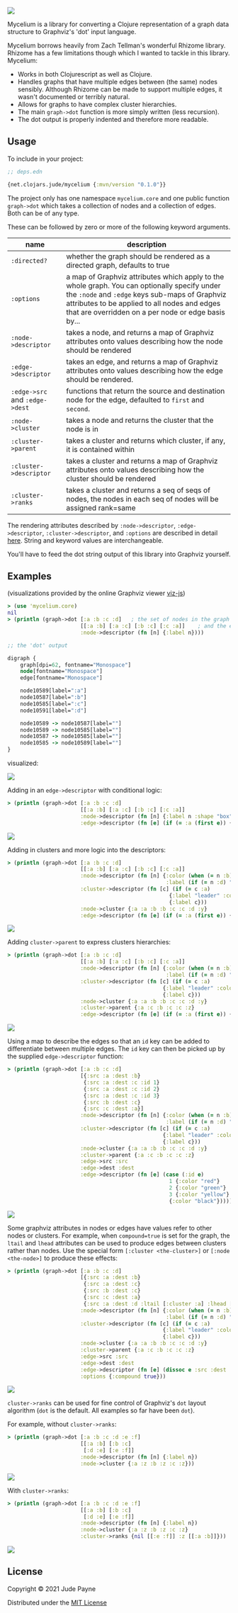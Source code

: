 ![](img/mycelium.jpg)

Mycelium is a library for converting a Clojure representation of a graph data structure to Graphviz's 'dot' input language.

Mycelium borrows heavily from Zach Tellman's wonderful Rhizome library. Rhizome has a few limitations though which I wanted to tackle in this library. Mycelium:

  - Works in both Clojurescript as well as Clojure.
  - Handles graphs that have multiple edges between (the same) nodes sensibly. Although Rhizome can be made to support multiple edges, it wasn't documented or terribly natural.
  - Allows for graphs to have complex cluster hierarchies.
  - The main `graph->dot` function is more simply written (less recursion).
  - The dot output is properly indented and therefore more readable.


## Usage

To include in your project:

```clj
;; deps.edn

{net.clojars.jude/mycelium {:mvn/version "0.1.0"}}
```

The project only has one namespace `mycelium.core` and one public function `graph->dot` which takes a collection of nodes and a collection of edges. Both can be of any type.

These can be followed by zero or more of the following keyword arguments.


| name | description |
|------|-------------|
| `:directed?` | whether the graph should be rendered as a directed graph, defaults to true |
| `:options` | a map of Graphviz attributes which apply to the whole graph. You can optionally specify under the `:node` and `:edge` keys sub-maps of Graphviz attributes to be applied to all nodes and edges that are overridden on a per node or edge basis by... |
| `:node->descriptor` | takes a node, and returns a map of Graphviz attributes onto values describing how the node should be rendered |
| `:edge->descriptor` | takes an edge, and returns a map of Graphviz attributes onto values describing how the edge should be rendered. |
| `:edge->src` and `:edge->dest` | functions that return the source and destination node for the edge, defaulted to `first` and `second`. |
| `:node->cluster` | takes a node and returns the cluster that the node is in |
| `:cluster->parent` | takes a cluster and returns which cluster, if any, it is contained within |
| `:cluster->descriptor` | takes a cluster and returns a map of Graphviz attributes onto values describing how the cluster should be rendered |
| `:cluster->ranks` | takes a cluster and returns a seq of seqs of nodes, the nodes in each seq of nodes will be assigned rank=same |

The rendering attributes described by `:node->descriptor`, `:edge->descriptor`, `:cluster->descriptor`, and `:options` are described in detail [here](http://www.graphviz.org/content/attrs).  String and keyword values are interchangeable.

You'll have to feed the dot string output of this library into Graphviz yourself.


## Examples

(visualizations provided by the online Graphviz viewer [viz-js](http://viz-js.com))


```clj
> (use 'mycelium.core)
nil
> (println (graph->dot [:a :b :c :d]   ; the set of nodes in the graph
                       [[:a :b] [:a :c] [:b :c] [:c :a]]    ; and the edges
                       :node->descriptor (fn [n] {:label n})))

;; the 'dot' output

digraph {
    graph[dpi=62, fontname="Monospace"]
    node[fontname="Monospace"]
    edge[fontname="Monospace"]

    node10589[label=":a"]
    node10587[label=":b"]
    node10585[label=":c"]
    node10591[label=":d"]

    node10589 -> node10587[label=""]
    node10589 -> node10585[label=""]
    node10587 -> node10585[label=""]
    node10585 -> node10589[label=""]
}
```

visualized:

![](img/1.png)

Adding in an `edge->descriptor` with conditional logic:

```clj
> (println (graph->dot [:a :b :c :d]
                       [[:a :b] [:a :c] [:b :c] [:c :a]]
                       :node->descriptor (fn [n] {:label n :shape "box"})
                       :edge->descriptor (fn [e] (if (= :a (first e)) {:color "red"}))))
```

![](img/2.png)

Adding in clusters and more logic into the descriptors:

```clj
> (println (graph->dot [:a :b :c :d]
                       [[:a :b] [:a :c] [:b :c] [:c :a]]
                       :node->descriptor (fn [n] {:color (when (= n :b) "red")
                                                  :label (if (= n :d) "delta" n)})
                       :cluster->descriptor (fn [c] (if (= c :a)
                                                   {:label "leader" :color "blue"}
                                                   {:label c}))
                       :node->cluster {:a :a :b :b :c :c :d :y}
                       :edge->descriptor (fn [e] (if (= :a (first e)) {:color "red"}))))
```

![](img/3.png)

Adding `cluster->parent` to express clusters hierarchies:


```clj
> (println (graph->dot [:a :b :c :d]
                       [[:a :b] [:a :c] [:b :c] [:c :a]]
                       :node->descriptor (fn [n] {:color (when (= n :b) "red")
                                                  :label (if (= n :d) "delta" n)})
                       :cluster->descriptor (fn [c] (if (= c :a)
                                                 {:label "leader" :color "blue"}
                                                 {:label c}))
                       :node->cluster {:a :a :b :b :c :c :d :y}
                       :cluster->parent {:a :c :b :c :c :z}                                         
                       :edge->descriptor (fn [e] (if (= :a (first e)) {:color "red"}))))
```

![](img/4.png)


Using a map to describe the edges so that an `id` key can be added to differentiate between multiple edges. The `id` key can then be picked up by the supplied `edge->descriptor` function:

```clj
> (println (graph->dot [:a :b :c :d]
                       [{:src :a :dest :b}
                        {:src :a :dest :c :id 1}
                        {:src :a :dest :c :id 2}
                        {:src :a :dest :c :id 3}
                        {:src :b :dest :c}
                        {:src :c :dest :a}]
                       :node->descriptor (fn [n] {:color (when (= n :b) "red")
                                                  :label (if (= n :d) "delta" n)})
                       :cluster->descriptor (fn [c] (if (= c :a)
                                                 {:label "leader" :color "blue"}
                                                 {:label c}))
                       :node->cluster {:a :a :b :b :c :c :d :y}
                       :cluster->parent {:a :c :b :c :c :z}
                       :edge->src :src
                       :edge->dest :dest
                       :edge->descriptor (fn [e] (case (:id e)
                                                   1 {:color "red"}
                                                   2 {:color "green"}
                                                   3 {:color "yellow"}
                                                   {:color "black"}))))

```

![](img/5.png)


Some graphviz attributes in nodes or edges have values refer to other nodes or clusters.
For example, when `compound=true` is set for the graph, the `ltail` and `lhead` attributes can be used to produce edges between clusters rather than nodes. Use the special form `[:cluster <the-cluster>]` or `[:node <the-node>]` to produce these effects:

```clj
> (println (graph->dot [:a :b :c :d]
                       [{:src :a :dest :b}
                        {:src :a :dest :c}
                        {:src :b :dest :c}
                        {:src :c :dest :a}
                        {:src :a :dest :d :ltail [:cluster :a] :lhead [:cluster :y]}]
                       :node->descriptor (fn [n] {:color (when (= n :b) "red")
                                                  :label (if (= n :d) "delta" n)})
                       :cluster->descriptor (fn [c] (if (= c :a)
                                                 {:label "leader" :color "blue"}
                                                 {:label c}))
                       :node->cluster {:a :a :b :b :c :c :d :y}
                       :cluster->parent {:a :c :b :c :c :z}
                       :edge->src :src
                       :edge->dest :dest
                       :edge->descriptor (fn [e] (dissoc e :src :dest :id))
                       :options {:compound true}))
```

![](img/6.png)


`cluster->ranks` can be used for fine control of Graphviz's `dot` layout algorithm (`dot` is the default. All examples so far have been `dot`).

For example, without `cluster->ranks`:

```clj
> (println (graph->dot [:a :b :c :d :e :f]
                       [[:a :b] [:b :c]
                        [:d :e] [:e :f]]
                       :node->descriptor (fn [n] {:label n})
                       :node->cluster {:a :z :b :z :c :z}))
```

![](img/7.png)

With `cluster->ranks`:

```clj
> (println (graph->dot [:a :b :c :d :e :f]
                       [[:a :b] [:b :c]
                        [:d :e] [:e :f]]
                       :node->descriptor (fn [n] {:label n})
                       :node->cluster {:a :z :b :z :c :z}
                       :cluster->ranks {nil [[:e :f]] :z [[:a :b]]}))
```

![](img/8.png)




## License

Copyright © 2021 Jude Payne

Distributed under the [MIT License](http://opensource.org/licenses/MIT)

